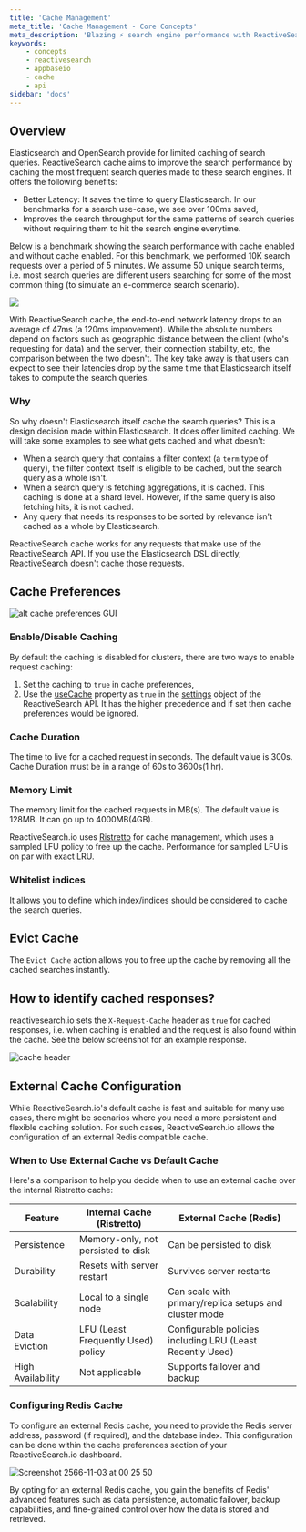 ```yaml
---
title: 'Cache Management'
meta_title: 'Cache Management - Core Concepts'
meta_description: 'Blazing ⚡️ search engine performance with ReactiveSearch cache.'
keywords:
    - concepts
    - reactivesearch
    - appbaseio
    - cache
    - api
sidebar: 'docs'
---
```


## Overview

Elasticsearch and OpenSearch provide for limited caching of search queries. ReactiveSearch cache aims to improve the search performance by caching the most frequent search queries made to these search engines. It offers the following benefits:
- Better Latency: It saves the time to query Elasticsearch. In our benchmarks for a search use-case, we see over 100ms saved,
- Improves the search throughput for the same patterns of search queries without requiring them to hit the search engine everytime.

Below is a benchmark showing the search performance with cache enabled and without cache enabled. For this benchmark, we performed 10K search requests over a period of 5 minutes. We assume 50 unique search terms, i.e. most search queries are different users searching for some of the most common thing (to simulate an e-commerce search scenario).

![](https://i.imgur.com/vhayxVU.png)

With ReactiveSearch cache, the end-to-end network latency drops to an average of 47ms (a 120ms improvement). While the absolute numbers depend on factors such as geographic distance between the client (who's requesting for data) and the server, their connection stability, etc, the comparison between the two doesn't. The key take away is that users can expect to see their latencies drop by the same time that Elasticsearch itself takes to compute the search queries.

### Why

So why doesn't Elasticsearch itself cache the search queries? This is a design decision made within Elasticsearch. It does offer limited caching. We will take some examples to see what gets cached and what doesn't:
- When a search query that contains a filter context (a `term` type of query), the filter context itself is eligible to be cached, but the search query as a whole isn't.
- When a search query is fetching aggregations, it is cached. This caching is done at a shard level. However, if the same query is also fetching hits, it is not cached.
- Any query that needs its responses to be sorted by relevance isn't cached as a whole by Elasticsearch.

ReactiveSearch cache works for any requests that make use of the ReactiveSearch API. If you use the Elasticsearch DSL directly, ReactiveSearch doesn't cache those requests.


## Cache Preferences
![alt cache preferences GUI](https://i.imgur.com/p1ZRR3v.png)

### Enable/Disable Caching
By default the caching is disabled for clusters, there are two ways to enable request caching:
1. Set the caching to `true` in cache preferences,
2. Use the [useCache](/docs/search/reactivesearch-api/reference/#usecache) property as `true` in the [settings](/docs/search/reactivesearch-api/reference/#settings-properties) object of the ReactiveSearch API. It has the higher precedence and if set then cache preferences would be ignored.

### Cache Duration
The time to live for a cached request in seconds. The default value is 300s. Cache Duration must be in a range of 60s to 3600s(1 hr).

### Memory Limit
The memory limit for the cached requests in MB(s). The default value is 128MB. It can go up to 4000MB(4GB).

ReactiveSearch.io uses [Ristretto](https://github.com/dgraph-io/ristretto) for cache management, which uses a sampled LFU policy to free up the cache. Performance for sampled LFU is on par with exact LRU.

### Whitelist indices
It allows you to define which index/indices should be considered to cache the search queries.

## Evict Cache
The `Evict Cache` action allows you to free up the cache by removing all the cached searches instantly.


## How to identify cached responses?
reactivesearch.io sets the `X-Request-Cache` header as `true` for cached responses, i.e. when caching is enabled and the request is also found within the cache. See the below screenshot for an example response.

![cache header](https://i.imgur.com/CRi0KIs.png)

## External Cache Configuration

While ReactiveSearch.io's default cache is fast and suitable for many use cases, there might be scenarios where you need a more persistent and flexible caching solution. For such cases, ReactiveSearch.io allows the configuration of an external Redis compatible cache.

### When to Use External Cache vs Default Cache

Here's a comparison to help you decide when to use an external cache over the internal Ristretto cache:

| Feature | Internal Cache (Ristretto) | External Cache (Redis) |
|---------|-----------------------------|------------------------|
| Persistence | Memory-only, not persisted to disk | Can be persisted to disk |
| Durability | Resets with server restart | Survives server restarts |
| Scalability | Local to a single node | Can scale with primary/replica setups and cluster mode |
| Data Eviction | LFU (Least Frequently Used) policy | Configurable policies including LRU (Least Recently Used) |
| High Availability | Not applicable | Supports failover and backup |

### Configuring Redis Cache

To configure an external Redis cache, you need to provide the Redis server address, password (if required), and the database index. This configuration can be done within the cache preferences section of your ReactiveSearch.io dashboard.

![Screenshot 2566-11-03 at 00 25 50](https://github.com/appbaseio/Docs/assets/630042/1ed1d8de-da74-420a-b080-e929baa6a008)


By opting for an external Redis cache, you gain the benefits of Redis' advanced features such as data persistence, automatic failover, backup capabilities, and fine-grained control over how the data is stored and retrieved.

